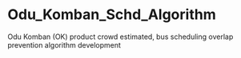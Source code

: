 # Odu_Komban_Schd_Algorithm

Odu Komban (OK) product crowd estimated, bus scheduling overlap prevention algorithm development